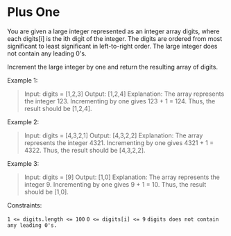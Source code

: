 # Plus One

You are given a large integer represented as an integer array digits, where each digits[i] is the ith digit of the integer. The digits are ordered from most significant to least significant in left-to-right order. The large integer does not contain any leading 0's.

Increment the large integer by one and return the resulting array of digits.

Example 1:

> Input: digits = [1,2,3]
> Output: [1,2,4]
> Explanation: The array represents the integer 123.
> Incrementing by one gives 123 + 1 = 124.
> Thus, the result should be [1,2,4].

Example 2:

> Input: digits = [4,3,2,1]
> Output: [4,3,2,2]
> Explanation: The array represents the integer 4321.
> Incrementing by one gives 4321 + 1 = 4322.
> Thus, the result should be [4,3,2,2].

Example 3:

> Input: digits = [9]
> Output: [1,0]
> Explanation: The array represents the integer 9.
> Incrementing by one gives 9 + 1 = 10.
> Thus, the result should be [1,0].

Constraints:

`1 <= digits.length <= 100`
`0 <= digits[i] <= 9`
`digits does not contain any leading 0's.`
